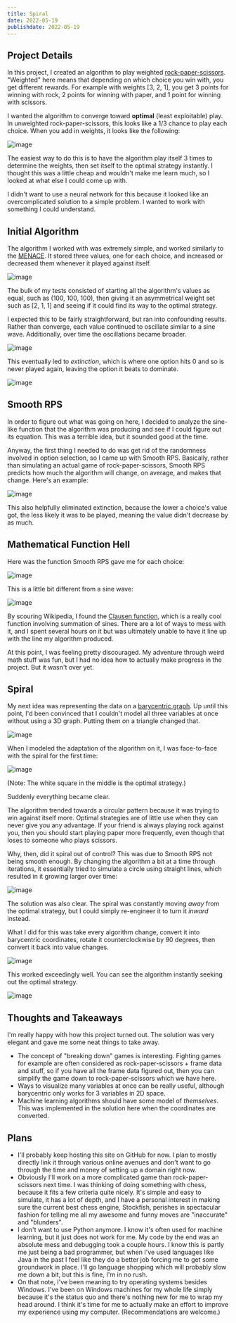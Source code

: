 ```yaml
---
title: Spiral
date: 2022-05-19
publishdate: 2022-05-19
---
```



## Project Details

In this project, I created an algorithm to play weighted [rock-paper-scissors](https://en.wikipedia.org/wiki/Rock_paper_scissors). "Weighted" here means that depending on which choice you win with, you get different rewards. For example with weights [3, 2, 1], you get 3 points for winning with rock, 2 points for winning with paper, and 1 point for winning with scissors.

I wanted the algorithm to converge toward **optimal** (least exploitable) play. In unweighted rock-paper-scissors, this looks like a 1/3 chance to play each choice. When you add in weights, it looks like the following:

![image](img0_weighted_rps_explanation.png)

The easiest way to do this is to have the algorithm play itself 3 times to determine the weights, then set itself to the optimal strategy instantly. I thought this was a little cheap and wouldn't make me learn much, so I looked at what else I could come up with.

I didn't want to use a neural network for this because it looked like an overcomplicated solution to a simple problem. I wanted to work with something I could understand.

## Initial Algorithm

The algorithm I worked with was extremely simple, and worked similarly to the [MENACE](https://en.wikipedia.org/wiki/Matchbox_Educable_Noughts_and_Crosses_Engine). It stored three values, one for each choice, and increased or decreased them whenever it played against itself.

![image](img1_initial_algo_explanation.png)

The bulk of my tests consisted of starting all the algorithm's values as equal, such as (100, 100, 100), then giving it an asymmetrical weight set such as [2, 1, 1] and seeing if it could find its way to the optimal strategy.

I expected this to be fairly straightforward, but ran into confounding results. Rather than converge, each value continued to oscillate similar to a sine wave. Additionally, over time the oscillations became broader.

![image](img2_initial_behavior.png)

This eventually led to *extinction*, which is where one option hits 0 and so is never played again, leaving the option it beats to dominate.

![image](img3_extinction_example.png)

## Smooth RPS

In order to figure out what was going on here, I decided to analyze the sine-like function that the algorithm was producing and see if I could figure out its equation. This was a terrible idea, but it sounded good at the time.

Anyway, the first thing I needed to do was get rid of the randomness involved in option selection, so I came up with Smooth RPS. Basically, rather than simulating an actual game of rock-paper-scissors, Smooth RPS predicts how much the algorithm will change, on average, and makes that change. Here's an example:

![image](img4_smooth_rps.png)

This also helpfully eliminated extinction, because the lower a choice's value got, the less likely it was to be played, meaning the value didn't decrease by as much.

## Mathematical Function Hell

Here was the function Smooth RPS gave me for each choice:

![image](img5_f_demonstration.png)

This is a little bit different from a sine wave:

![image](img6_f_vs_sine.png)

By scouring Wikipedia, I found the [Clausen function](https://en.wikipedia.org/wiki/Clausen_function), which is a really cool function involving summation of sines. There are a lot of ways to mess with it, and I spent several hours on it but was ultimately unable to have it line up with the line my algorithm produced.

At this point, I was feeling pretty discouraged. My adventure through weird math stuff was fun, but I had no idea how to actually make progress in the project. But it wasn't over yet.

## Spiral

My next idea was representing the data on a [barycentric graph](https://en.wikipedia.org/wiki/Barycentric_coordinate_system). Up until this point, I'd been convinced that I couldn't model all three variables at once without using a 3D graph. Putting them on a triangle changed that.

![image](img7_barycentric.png)

When I modeled the adaptation of the algorithm on it, I was face-to-face with the spiral for the first time:

![image](img8_spiral_out.png)

(Note: The white square in the middle is the optimal strategy.)

Suddenly everything became clear.

The algorithm trended towards a circular pattern because it was trying to win against itself more. Optimal strategies are of little use when they can never give you any advantage. If your friend is always playing rock against you, then you should start playing paper more frequently, even though that loses to someone who plays scissors.

Why, then, did it spiral out of control? This was due to Smooth RPS not being smooth enough. By changing the algorithm a bit at a time through iterations, it essentially tried to simulate a circle using straight lines, which resulted in it growing larger over time:

![image](img9_tangent.png)

The solution was also clear. The spiral was constantly moving *away* from the optimal strategy, but I could simply re-engineer it to turn it *inward* instead.

What I did for this was take every algorithm change, convert it into barycentric coordinates, rotate it counterclockwise by 90 degrees, then convert it back into value changes.

![image](img10_spiral_algo.png)

This worked exceedingly well. You can see the algorithm instantly seeking out the optimal strategy.

![image](img11_spiral.png)

## Thoughts and Takeaways

I'm really happy with how this project turned out. The solution was very elegant and gave me some neat things to take away.

* The concept of "breaking down" games is interesting. Fighting games for example are often considered as rock-paper-scissors + frame data and stuff, so if you have all the frame data figured out, then you can simplify the game down to rock-paper-scissors which we have here.
* Ways to visualize many variables at once can be really useful, although barycentric only works for 3 variables in 2D space.
* Machine learning algorithms should have some model of *themselves*. This was implemented in the solution here when the coordinates are converted.

## Plans

* I'll probably keep hosting this site on GitHub for now. I plan to mostly directly link it through various online avenues and don't want to go through the time and money of setting up a domain right now.
* Obviously I'll work on a more complicated game than rock-paper-scissors next time. I was thinking of doing something with chess, because it fits a few criteria quite nicely. It's simple and easy to simulate, it has a lot of depth, and I have a personal interest in making sure the current best chess engine, Stockfish, perishes in spectacular fashion for telling me all my awesome and funny moves are "inaccurate" and "blunders".
* I don't want to use Python anymore. I know it's often used for machine learning, but it just does not work for me. My code by the end was an absolute mess and debugging took a couple hours. I know this is partly me just being a bad programmer, but when I've used languages like Java in the past I feel like they do a better job forcing me to get some groundwork in place. I'll go language shopping which will probably slow me down a bit, but this is fine, I'm in no rush.
* On that note, I've been meaning to try operating systems besides Windows. I've been on Windows machines for my whole life simply because it's the status quo and there's nothing new for me to wrap my head around. I think it's time for me to actually make an effort to improve my experience using my computer. (Recommendations are welcome.)
